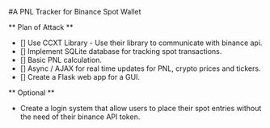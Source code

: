 #A PNL Tracker for Binance Spot Wallet


** Plan of Attack ** 

- [] Use CCXT Library - Use their library to communicate with binance api.
- [] Implement SQLite database for tracking spot transactions. 
- [] Basic PNL calculation. 
- [] Async / AJAX for real time updates for PNL, crypto prices and tickers.
- [] Create a Flask web app for a GUI.


** Optional ** 

- Create a login system that allow users to place their spot entries without the need of their binance API token. 



